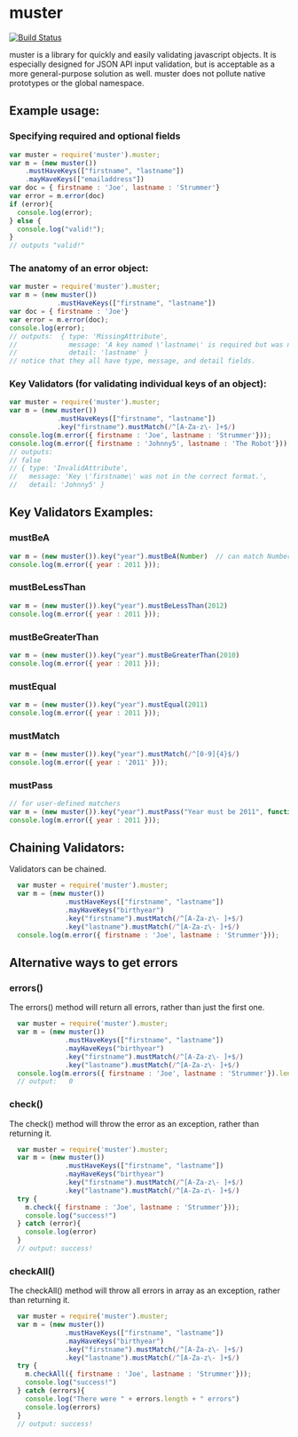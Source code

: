 # muster
[![Build
Status](https://secure.travis-ci.org/cainus/muster.png?branch=master)](http://travis-ci.org/cainus/muster)

muster is a library for quickly and easily validating javascript objects.  It is especially designed for JSON API input validation, but is acceptable as a more general-purpose solution as well.
muster does not pollute native prototypes or the global namespace.

## Example usage:

### Specifying required and optional fields
```javascript
var muster = require('muster').muster;
var m = (new muster())
    .mustHaveKeys(["firstname", "lastname"])
    .mayHaveKeys(["emailaddress"])
var doc = { firstname : 'Joe', lastname : 'Strummer'}
var error = m.error(doc)
if (error){
  console.log(error);
} else {
  console.log("valid!");
}
// outputs "valid!"
```

### The anatomy of an error object:
```javascript
var muster = require('muster').muster;
var m = (new muster())
            .mustHaveKeys(["firstname", "lastname"])
var doc = { firstname : 'Joe'}
var error = m.error(doc);
console.log(error);
// outputs:  { type: 'MissingAttribute',
//             message: 'A key named \'lastname\' is required but was not found.',
//             detail: 'lastname' }
// notice that they all have type, message, and detail fields.
```

### Key Validators (for validating individual keys of an object):
```javascript
var muster = require('muster').muster;
var m = (new muster())
            .mustHaveKeys(["firstname", "lastname"])
            .key("firstname").mustMatch(/^[A-Za-z\- ]+$/)
console.log(m.error({ firstname : 'Joe', lastname : 'Strummer'}));
console.log(m.error({ firstname : 'Johnny5', lastname : 'The Robot'}));
// outputs:
// false
// { type: 'InvalidAttribute',
//   message: 'Key \'firstname\' was not in the correct format.',
//   detail: 'Johnny5' }
```

## Key Validators Examples:
### mustBeA
```javascript
var m = (new muster()).key("year").mustBeA(Number)  // can match Number, String, or Array
console.log(m.error({ year : 2011 }));
```
### mustBeLessThan
```javascript
var m = (new muster()).key("year").mustBeLessThan(2012)
console.log(m.error({ year : 2011 }));
```
### mustBeGreaterThan
```javascript
var m = (new muster()).key("year").mustBeGreaterThan(2010)
console.log(m.error({ year : 2011 }));
```
### mustEqual
```javascript
var m = (new muster()).key("year").mustEqual(2011)
console.log(m.error({ year : 2011 }));
```
### mustMatch
```javascript
var m = (new muster()).key("year").mustMatch(/^[0-9]{4}$/)
console.log(m.error({ year : '2011' }));
```
### mustPass  
```javascript
// for user-defined matchers
var m = (new muster()).key("year").mustPass("Year must be 2011", function(value){return value == 2011})
console.log(m.error({ year : 2011 }));
```

## Chaining Validators:
Validators can be chained.

```javascript
  var muster = require('muster').muster;
  var m = (new muster())
              .mustHaveKeys(["firstname", "lastname"])
              .mayHaveKeys("birthyear")
              .key("firstname").mustMatch(/^[A-Za-z\- ]+$/)
              .key("lastname").mustMatch(/^[A-Za-z\- ]+$/)
  console.log(m.error({ firstname : 'Joe', lastname : 'Strummer'}));

```

## Alternative ways to get errors
### errors()
The errors() method will return all errors, rather than just the first one.

```javascript
  var muster = require('muster').muster;
  var m = (new muster())
              .mustHaveKeys(["firstname", "lastname"])
              .mayHaveKeys("birthyear")
              .key("firstname").mustMatch(/^[A-Za-z\- ]+$/)
              .key("lastname").mustMatch(/^[A-Za-z\- ]+$/)
  console.log(m.errors({ firstname : 'Joe', lastname : 'Strummer'}).length);
  // output:   0

```


### check()
The check() method will throw the error as an exception, rather than returning it.

```javascript
  var muster = require('muster').muster;
  var m = (new muster())
              .mustHaveKeys(["firstname", "lastname"])
              .mayHaveKeys("birthyear")
              .key("firstname").mustMatch(/^[A-Za-z\- ]+$/)
              .key("lastname").mustMatch(/^[A-Za-z\- ]+$/)
  try {
    m.check({ firstname : 'Joe', lastname : 'Strummer'}));
    console.log("success!")
  } catch (error){
    console.log(error)  
  }
  // output: success!
```


### checkAll()
The checkAll() method will throw all errors in array as an exception, rather than returning it.

```javascript
  var muster = require('muster').muster;
  var m = (new muster())
              .mustHaveKeys(["firstname", "lastname"])
              .mayHaveKeys("birthyear")
              .key("firstname").mustMatch(/^[A-Za-z\- ]+$/)
              .key("lastname").mustMatch(/^[A-Za-z\- ]+$/)
  try {
    m.checkAll({ firstname : 'Joe', lastname : 'Strummer'}));
    console.log("success!")
  } catch (errors){
    console.log("There were " + errors.length + " errors")
    console.log(errors)  
  }
  // output: success!
```

